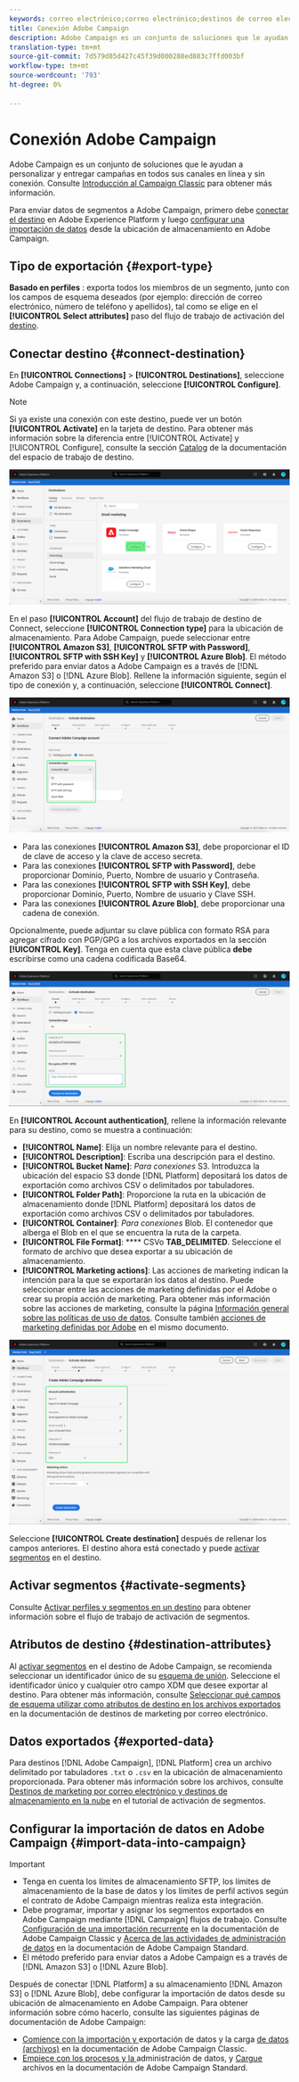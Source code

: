 ```yaml
---
keywords: correo electrónico;correo electrónico;destinos de correo electrónico;adobe campaign;campaña
title: Conexión Adobe Campaign
description: Adobe Campaign es un conjunto de soluciones que le ayudan a personalizar y entregar campañas en todos sus canales en línea y sin conexión.
translation-type: tm+mt
source-git-commit: 7d579d85d427c45f39d000288ed883c7ffd003bf
workflow-type: tm+mt
source-wordcount: '793'
ht-degree: 0%

---
```



# Conexión Adobe Campaign

Adobe Campaign es un conjunto de soluciones que le ayudan a personalizar y entregar campañas en todos sus canales en línea y sin conexión. Consulte [Introducción al Campaign Classic](https://experienceleague.adobe.com/docs/campaign-classic/using/getting-started/starting-with-adobe-campaign/about-adobe-campaign-classic.html) para obtener más información.

Para enviar datos de segmentos a Adobe Campaign, primero debe [conectar el destino](#connect-destination) en Adobe Experience Platform y luego [configurar una importación de datos](#import-data-into-campaign) desde la ubicación de almacenamiento en Adobe Campaign.

## Tipo de exportación {#export-type}

**Basado en perfiles** : exporta todos los miembros de un segmento, junto con los campos de esquema deseados (por ejemplo: dirección de correo electrónico, número de teléfono y apellidos), tal como se elige en el  **[!UICONTROL Select attributes]** paso del flujo de trabajo de activación del  [destino](../../ui/activate-destinations.md#select-attributes).

## Conectar destino {#connect-destination}

En **[!UICONTROL Connections]** > **[!UICONTROL Destinations]**, seleccione Adobe Campaign y, a continuación, seleccione **[!UICONTROL Configure]**.

>[!NOTE]
>
>Si ya existe una conexión con este destino, puede ver un botón **[!UICONTROL Activate]** en la tarjeta de destino. Para obtener más información sobre la diferencia entre [!UICONTROL Activate] y [!UICONTROL Configure], consulte la sección [Catalog](../../ui/destinations-workspace.md#catalog) de la documentación del espacio de trabajo de destino.

![Conectarse a Adobe Campaign](../../assets/catalog/email-marketing/adobe-campaign/catalog.png)

En el paso **[!UICONTROL Account]** del flujo de trabajo de destino de Connect, seleccione **[!UICONTROL Connection type]** para la ubicación de almacenamiento. Para Adobe Campaign, puede seleccionar entre **[!UICONTROL Amazon S3]**, **[!UICONTROL SFTP with Password]**, **[!UICONTROL SFTP with SSH Key]** y **[!UICONTROL Azure Blob]**. El método preferido para enviar datos a Adobe Campaign es a través de [!DNL Amazon S3] o [!DNL Azure Blob]. Rellene la información siguiente, según el tipo de conexión y, a continuación, seleccione **[!UICONTROL Connect]**.


![Asistente de configuración de Campaign](../../assets/catalog/email-marketing/adobe-campaign/connection-type.png)

- Para las conexiones **[!UICONTROL Amazon S3]**, debe proporcionar el ID de clave de acceso y la clave de acceso secreta.
- Para las conexiones **[!UICONTROL SFTP with Password]**, debe proporcionar Dominio, Puerto, Nombre de usuario y Contraseña.
- Para las conexiones **[!UICONTROL SFTP with SSH Key]**, debe proporcionar Dominio, Puerto, Nombre de usuario y Clave SSH.
- Para las conexiones **[!UICONTROL Azure Blob]**, debe proporcionar una cadena de conexión.

Opcionalmente, puede adjuntar su clave pública con formato RSA para agregar cifrado con PGP/GPG a los archivos exportados en la sección **[!UICONTROL Key]**. Tenga en cuenta que esta clave pública **debe** escribirse como una cadena codificada Base64.

![Rellenar información de campaña](../../assets/catalog/email-marketing/adobe-campaign/account-info.png)

En **[!UICONTROL Account authentication]**, rellene la información relevante para su destino, como se muestra a continuación:
- **[!UICONTROL Name]**: Elija un nombre relevante para el destino.
- **[!UICONTROL Description]**: Escriba una descripción para el destino.
- **[!UICONTROL Bucket Name]**:  *Para conexiones* S3. Introduzca la ubicación del espacio S3 donde [!DNL Platform] depositará los datos de exportación como archivos CSV o delimitados por tabuladores.
- **[!UICONTROL Folder Path]**: Proporcione la ruta en la ubicación de almacenamiento donde  [!DNL Platform] depositará los datos de exportación como archivos CSV o delimitados por tabuladores.
- **[!UICONTROL Container]**:  *Para conexiones* Blob. El contenedor que alberga el Blob en el que se encuentra la ruta de la carpeta.
- **[!UICONTROL File Format]**:  **** CSVo  **TAB_DELIMITED**. Seleccione el formato de archivo que desea exportar a su ubicación de almacenamiento.
- **[!UICONTROL Marketing actions]**: Las acciones de marketing indican la intención para la que se exportarán los datos al destino. Puede seleccionar entre las acciones de marketing definidas por el Adobe o crear su propia acción de marketing. Para obtener más información sobre las acciones de marketing, consulte la página [Información general sobre las políticas de uso de datos](../../../data-governance/policies/overview.md). Consulte también [acciones de marketing definidas por Adobe](../../../data-governance/policies/overview.md#core-actions) en el mismo documento.

![Información básica de Campaign](../../assets/catalog/email-marketing/adobe-campaign/basic-information.png)

Seleccione **[!UICONTROL Create destination]** después de rellenar los campos anteriores. El destino ahora está conectado y puede [activar segmentos](../../ui/activate-destinations.md) en el destino.

## Activar segmentos {#activate-segments}

Consulte [Activar perfiles y segmentos en un destino](../../ui/activate-destinations.md) para obtener información sobre el flujo de trabajo de activación de segmentos.

## Atributos de destino {#destination-attributes}

Al [activar segmentos](../../ui/activate-destinations.md) en el destino de Adobe Campaign, se recomienda seleccionar un identificador único de su [esquema de unión](../../../profile/home.md#profile-fragments-and-union-schemas). Seleccione el identificador único y cualquier otro campo XDM que desee exportar al destino. Para obtener más información, consulte [Seleccionar qué campos de esquema utilizar como atributos de destino en los archivos exportados](./overview.md#destination-attributes) en la documentación de destinos de marketing por correo electrónico.

## Datos exportados {#exported-data}

Para destinos [!DNL Adobe Campaign], [!DNL Platform] crea un archivo delimitado por tabuladores `.txt` o `.csv` en la ubicación de almacenamiento proporcionada. Para obtener más información sobre los archivos, consulte [Destinos de marketing por correo electrónico y destinos de almacenamiento en la nube](../../ui/activate-destinations.md#esp-and-cloud-storage) en el tutorial de activación de segmentos.

## Configurar la importación de datos en Adobe Campaign {#import-data-into-campaign}

>[!IMPORTANT]
>
>- Tenga en cuenta los límites de almacenamiento SFTP, los límites de almacenamiento de la base de datos y los límites de perfil activos según el contrato de Adobe Campaign mientras realiza esta integración.
>- Debe programar, importar y asignar los segmentos exportados en Adobe Campaign mediante [!DNL Campaign] flujos de trabajo. Consulte [Configuración de una importación recurrente](https://experienceleague.adobe.com/docs/campaign-classic/using/automating-with-workflows/use-cases/data-management/recurring-import-workflow.html) en la documentación de Adobe Campaign Classic y [Acerca de las actividades de administración de datos](https://experienceleague.adobe.com/docs/campaign-standard/using/managing-processes-and-data/data-management-activities/about-data-management-activities.html) en la documentación de Adobe Campaign Standard.
>- El método preferido para enviar datos a Adobe Campaign es a través de [!DNL Amazon S3] o [!DNL Azure Blob].



Después de conectar [!DNL Platform] a su almacenamiento [!DNL Amazon S3] o [!DNL Azure Blob], debe configurar la importación de datos desde su ubicación de almacenamiento en Adobe Campaign. Para obtener información sobre cómo hacerlo, consulte las siguientes páginas de documentación de Adobe Campaign:
- [Comience con la importación y ](https://experienceleague.adobe.com/docs/campaign-classic/using/getting-started/importing-and-exporting-data/get-started-data-import-export.html) exportación de datos y la carga  [de datos (archivos)](https://experienceleague.adobe.com/docs/campaign-classic/using/automating-with-workflows/action-activities/data-loading--file-.html) en la documentación de Adobe Campaign Classic.
- [Empiece con los procesos y la ](https://experienceleague.adobe.com/docs/campaign-standard/using/managing-processes-and-data/get-started-workflows.html) administración de datos, y  [Cargue ](https://experienceleague.adobe.com/docs/campaign-standard/using/managing-processes-and-data/data-management-activities/load-file.html) archivos en la documentación de Adobe Campaign Standard.